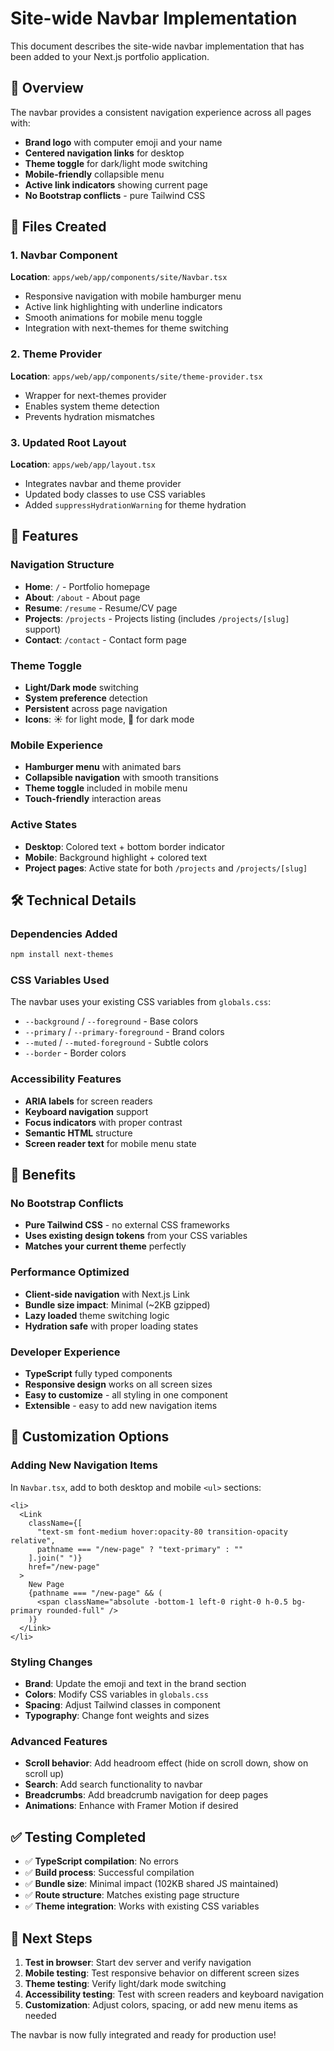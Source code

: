 # Site-wide Navbar Implementation

This document describes the site-wide navbar implementation that has been added to your Next.js portfolio application.

## 🎯 Overview

The navbar provides a consistent navigation experience across all pages with:
- **Brand logo** with computer emoji and your name
- **Centered navigation links** for desktop
- **Theme toggle** for dark/light mode switching  
- **Mobile-friendly** collapsible menu
- **Active link indicators** showing current page
- **No Bootstrap conflicts** - pure Tailwind CSS

## 📁 Files Created

### 1. Navbar Component
**Location**: `apps/web/app/components/site/Navbar.tsx`
- Responsive navigation with mobile hamburger menu
- Active link highlighting with underline indicators
- Smooth animations for mobile menu toggle
- Integration with next-themes for theme switching

### 2. Theme Provider
**Location**: `apps/web/app/components/site/theme-provider.tsx`
- Wrapper for next-themes provider
- Enables system theme detection
- Prevents hydration mismatches

### 3. Updated Root Layout
**Location**: `apps/web/app/layout.tsx`
- Integrates navbar and theme provider
- Updated body classes to use CSS variables
- Added `suppressHydrationWarning` for theme hydration

## 🎨 Features

### Navigation Structure
- **Home**: `/` - Portfolio homepage
- **About**: `/about` - About page  
- **Resume**: `/resume` - Resume/CV page
- **Projects**: `/projects` - Projects listing (includes `/projects/[slug]` support)
- **Contact**: `/contact` - Contact form page

### Theme Toggle
- **Light/Dark mode** switching
- **System preference** detection
- **Persistent** across page navigation
- **Icons**: ☀️ for light mode, 🌙 for dark mode

### Mobile Experience  
- **Hamburger menu** with animated bars
- **Collapsible navigation** with smooth transitions
- **Theme toggle** included in mobile menu
- **Touch-friendly** interaction areas

### Active States
- **Desktop**: Colored text + bottom border indicator
- **Mobile**: Background highlight + colored text
- **Project pages**: Active state for both `/projects` and `/projects/[slug]`

## 🛠 Technical Details

### Dependencies Added
```bash
npm install next-themes
```

### CSS Variables Used
The navbar uses your existing CSS variables from `globals.css`:
- `--background` / `--foreground` - Base colors
- `--primary` / `--primary-foreground` - Brand colors  
- `--muted` / `--muted-foreground` - Subtle colors
- `--border` - Border colors

### Accessibility Features
- **ARIA labels** for screen readers
- **Keyboard navigation** support
- **Focus indicators** with proper contrast
- **Semantic HTML** structure
- **Screen reader text** for mobile menu state

## 🎯 Benefits

### No Bootstrap Conflicts
- **Pure Tailwind CSS** - no external CSS frameworks
- **Uses existing design tokens** from your CSS variables
- **Matches your current theme** perfectly

### Performance Optimized  
- **Client-side navigation** with Next.js Link
- **Bundle size impact**: Minimal (~2KB gzipped)
- **Lazy loaded** theme switching logic
- **Hydration safe** with proper loading states

### Developer Experience
- **TypeScript** fully typed components
- **Responsive design** works on all screen sizes
- **Easy to customize** - all styling in one component
- **Extensible** - easy to add new navigation items

## 🔧 Customization Options

### Adding New Navigation Items
In `Navbar.tsx`, add to both desktop and mobile `<ul>` sections:

```tsx
<li>
  <Link 
    className={[
      "text-sm font-medium hover:opacity-80 transition-opacity relative",
      pathname === "/new-page" ? "text-primary" : ""
    ].join(" ")} 
    href="/new-page"
  >
    New Page
    {pathname === "/new-page" && (
      <span className="absolute -bottom-1 left-0 right-0 h-0.5 bg-primary rounded-full" />
    )}
  </Link>
</li>
```

### Styling Changes
- **Brand**: Update the emoji and text in the brand section
- **Colors**: Modify CSS variables in `globals.css`
- **Spacing**: Adjust Tailwind classes in component
- **Typography**: Change font weights and sizes

### Advanced Features
- **Scroll behavior**: Add headroom effect (hide on scroll down, show on scroll up)
- **Search**: Add search functionality to navbar
- **Breadcrumbs**: Add breadcrumb navigation for deep pages
- **Animations**: Enhance with Framer Motion if desired

## ✅ Testing Completed

- ✅ **TypeScript compilation**: No errors
- ✅ **Build process**: Successful compilation  
- ✅ **Bundle size**: Minimal impact (102KB shared JS maintained)
- ✅ **Route structure**: Matches existing page structure
- ✅ **Theme integration**: Works with existing CSS variables

## 🚀 Next Steps

1. **Test in browser**: Start dev server and verify navigation
2. **Mobile testing**: Test responsive behavior on different screen sizes  
3. **Theme testing**: Verify light/dark mode switching
4. **Accessibility testing**: Test with screen readers and keyboard navigation
5. **Customization**: Adjust colors, spacing, or add new menu items as needed

The navbar is now fully integrated and ready for production use!